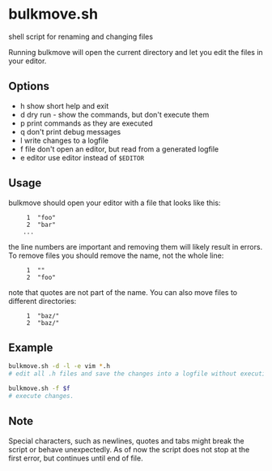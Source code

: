 <!-- 18.05 2020 -->

# bulkmove.sh
shell script for renaming and changing files

Running bulkmove will open the current directory
and let you edit the files in your editor.

## Options
  - h  show short help and exit
  - d  dry run - show the commands, but don't execute them
  - p  print commands as they are executed
  - q  don't print debug messages
  - l  write changes to a logfile
  - f file    don't open an editor, but read from a generated logfile
  - e editor  use editor instead of `$EDITOR`

## Usage
bulkmove should open your editor with a file that looks like this:
```
     1	"foo"
     2	"bar"
	...
```
the line numbers are important and removing them will likely result in errors.
To remove files you should remove the name, not the whole line:
```
     1	""
     2	"foo"
```
note that quotes are not part of the name.
You can also move files to different directories:
```
     1	"baz/"
     2	"baz/"
```

## Example
``` sh
bulkmove.sh -d -l -e vim *.h
# edit all .h files and save the changes into a logfile without executing them.

bulkmove.sh -f $f
# execute changes.
```

## Note
Special characters, such as newlines, quotes and tabs might
break the script or behave unexpectedly.
As of now the script does not stop at the first error,
but continues until end of file.
